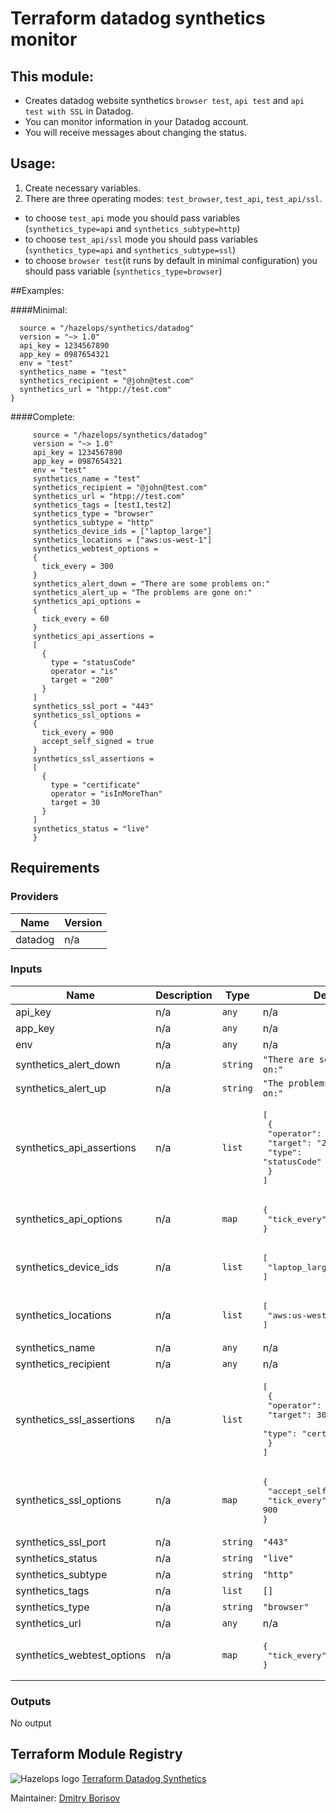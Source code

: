 # Terraform datadog synthetics monitor

## This module:
- Creates datadog website synthetics ```browser test```, ```api test``` and ```api test with SSL``` in Datadog. 
- You can monitor information in your Datadog account.
- You will receive messages about changing the status.


## Usage:

1. Create necessary variables.
2. There are three operating modes: ```test_browser```, ```test_api```, ```test_api/ssl```. 
 - to choose ```test_api``` mode you should pass variables (```synthetics_type=api``` and ```synthetics_subtype=http```)
 - to choose ```test_api/ssl``` mode you should pass variables (```synthetics_type=api``` and ```synthetics_subtype=ssl```)
 - to choose ```browser test```(it runs by default in minimal configuration) you should pass variable (```synthetics_type=browser```) 


##Examples:

####Minimal:
```module "terraform-datadog-monitoring" {
  source = "/hazelops/synthetics/datadog"
  version = "~> 1.0"
  api_key = 1234567890
  app_key = 0987654321
  env = "test"
  synthetics_name = "test"
  synthetics_recipient = "@john@test.com" 
  synthetics_url = "htpp://test.com"
}
```

####Complete:
```module "terraform-datadog-monitoring" {
     source = "/hazelops/synthetics/datadog"
     version = "~> 1.0"
     api_key = 1234567890
     app_key = 0987654321
     env = "test"
     synthetics_name = "test"
     synthetics_recipient = "@john@test.com"
     synthetics_url = "htpp://test.com"
     synthetics_tags = [test1,test2]
     synthetics_type = "browser"
     synthetics_subtype = "http"
     synthetics_device_ids = ["laptop_large"]
     synthetics_locations = ["aws:us-west-1"]
     synthetics_webtest_options =
     {
       tick_every = 300
     }
     synthetics_alert_down = "There are some problems on:"
     synthetics_alert_up = "The problems are gone on:"
     synthetics_api_options =
     {
       tick_every = 60
     }
     synthetics_api_assertions =
     [
       {
         type = "statusCode"
         operator = "is"
         target = "200"
       }
     ]
     synthetics_ssl_port = "443"
     synthetics_ssl_options =
     {
       tick_every = 900
       accept_self_signed = true
     }
     synthetics_ssl_assertions =
     [
       {
         type = "certificate"
         operator = "isInMoreThan"
         target = 30
       }
     ]
     synthetics_status = "live"
     }
```

## Requirements


### Providers

| Name | Version |
|------|---------|
| datadog | n/a |

### Inputs

| Name | Description | Type | Default | Required |
|------|-------------|------|---------|:--------:|
| api\_key | n/a | `any` | n/a | yes |
| app\_key | n/a | `any` | n/a | yes |
| env | n/a | `any` | n/a | yes |
| synthetics\_alert\_down | n/a | `string` | `"There are some problems on:"` | no |
| synthetics\_alert\_up | n/a | `string` | `"The problems are gone on:"` | no |
| synthetics\_api\_assertions | n/a | `list` | <pre>[<br>  {<br>    "operator": "is",<br>    "target": "200",<br>    "type": "statusCode"<br>  }<br>]</pre> | no |
| synthetics\_api\_options | n/a | `map` | <pre>{<br>  "tick_every": 60<br>}</pre> | no |
| synthetics\_device\_ids | n/a | `list` | <pre>[<br>  "laptop_large"<br>]</pre> | no |
| synthetics\_locations | n/a | `list` | <pre>[<br>  "aws:us-west-1"<br>]</pre> | no |
| synthetics\_name | n/a | `any` | n/a | yes |
| synthetics\_recipient | n/a | `any` | n/a | yes |
| synthetics\_ssl\_assertions | n/a | `list` | <pre>[<br>  {<br>    "operator": "isInMoreThan",<br>    "target": 30,<br>    "type": "certificate"<br>  }<br>]</pre> | no |
| synthetics\_ssl\_options | n/a | `map` | <pre>{<br>  "accept_self_signed": true,<br>  "tick_every": 900<br>}</pre> | no |
| synthetics\_ssl\_port | n/a | `string` | `"443"` | no |
| synthetics\_status | n/a | `string` | `"live"` | no |
| synthetics\_subtype | n/a | `string` | `"http"` | no |
| synthetics\_tags | n/a | `list` | `[]` | no |
| synthetics\_type | n/a | `string` | `"browser"` | no |
| synthetics\_url | n/a | `any` | n/a | yes |
| synthetics\_webtest\_options | n/a | `map` | <pre>{<br>  "tick_every": 300<br>}</pre> | no |

### Outputs

No output

## Terraform Module Registry

![Hazelops logo](https://avatars0.githubusercontent.com/u/63737915?s=25&v=4) [Terraform Datadog Synthetics
](https://registry.terraform.io/modules/hazelops/synthetics/datadog)

Maintainer: [Dmitry Borisov](https://github.com/kobrikx)